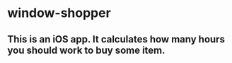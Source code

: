 # window-shopper

## This is an iOS app. It calculates how many hours you should work to buy some item.
